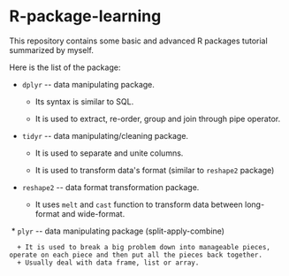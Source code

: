 # R-package-learning
This repository contains some basic and advanced R packages tutorial summarized by myself.

Here is the list of the package:
  * `dplyr` -- data manipulating package. 
  
       + Its syntax is similar to SQL. 
  
       + It is used to extract, re-order, group and join through pipe operator.
             
  * `tidyr` -- data manipulating/cleaning package.
  
       + It is used to separate and unite columns.
  
       + It is used to transform data's format (similar to `reshape2` package)
   
  * `reshape2` -- data format transformation package.
  
       + It uses `melt` and `cast` function to transform data between long-format and wide-format.
  
  * `plyr` -- data manipulating package (split-apply-combine)
     
      + It is used to break a big problem down into manageable pieces, operate on each piece and then put all the pieces back together.
      + Usually deal with data frame, list or array.
                
